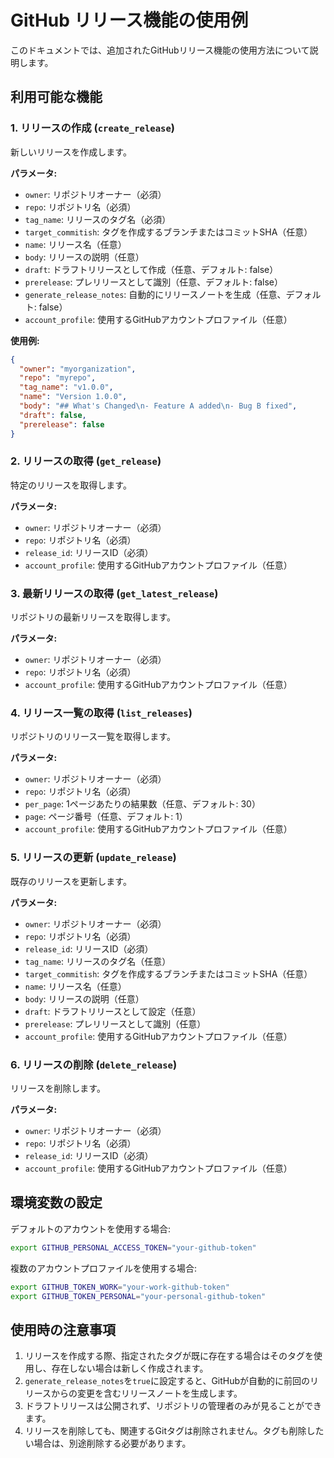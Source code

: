 # GitHub リリース機能の使用例

このドキュメントでは、追加されたGitHubリリース機能の使用方法について説明します。

## 利用可能な機能

### 1. リリースの作成 (`create_release`)

新しいリリースを作成します。

**パラメータ:**
- `owner`: リポジトリオーナー（必須）
- `repo`: リポジトリ名（必須）
- `tag_name`: リリースのタグ名（必須）
- `target_commitish`: タグを作成するブランチまたはコミットSHA（任意）
- `name`: リリース名（任意）
- `body`: リリースの説明（任意）
- `draft`: ドラフトリリースとして作成（任意、デフォルト: false）
- `prerelease`: プレリリースとして識別（任意、デフォルト: false）
- `generate_release_notes`: 自動的にリリースノートを生成（任意、デフォルト: false）
- `account_profile`: 使用するGitHubアカウントプロファイル（任意）

**使用例:**
```json
{
  "owner": "myorganization",
  "repo": "myrepo",
  "tag_name": "v1.0.0",
  "name": "Version 1.0.0",
  "body": "## What's Changed\n- Feature A added\n- Bug B fixed",
  "draft": false,
  "prerelease": false
}
```

### 2. リリースの取得 (`get_release`)

特定のリリースを取得します。

**パラメータ:**
- `owner`: リポジトリオーナー（必須）
- `repo`: リポジトリ名（必須）
- `release_id`: リリースID（必須）
- `account_profile`: 使用するGitHubアカウントプロファイル（任意）

### 3. 最新リリースの取得 (`get_latest_release`)

リポジトリの最新リリースを取得します。

**パラメータ:**
- `owner`: リポジトリオーナー（必須）
- `repo`: リポジトリ名（必須）
- `account_profile`: 使用するGitHubアカウントプロファイル（任意）

### 4. リリース一覧の取得 (`list_releases`)

リポジトリのリリース一覧を取得します。

**パラメータ:**
- `owner`: リポジトリオーナー（必須）
- `repo`: リポジトリ名（必須）
- `per_page`: 1ページあたりの結果数（任意、デフォルト: 30）
- `page`: ページ番号（任意、デフォルト: 1）
- `account_profile`: 使用するGitHubアカウントプロファイル（任意）

### 5. リリースの更新 (`update_release`)

既存のリリースを更新します。

**パラメータ:**
- `owner`: リポジトリオーナー（必須）
- `repo`: リポジトリ名（必須）
- `release_id`: リリースID（必須）
- `tag_name`: リリースのタグ名（任意）
- `target_commitish`: タグを作成するブランチまたはコミットSHA（任意）
- `name`: リリース名（任意）
- `body`: リリースの説明（任意）
- `draft`: ドラフトリリースとして設定（任意）
- `prerelease`: プレリリースとして識別（任意）
- `account_profile`: 使用するGitHubアカウントプロファイル（任意）

### 6. リリースの削除 (`delete_release`)

リリースを削除します。

**パラメータ:**
- `owner`: リポジトリオーナー（必須）
- `repo`: リポジトリ名（必須）
- `release_id`: リリースID（必須）
- `account_profile`: 使用するGitHubアカウントプロファイル（任意）

## 環境変数の設定

デフォルトのアカウントを使用する場合:
```bash
export GITHUB_PERSONAL_ACCESS_TOKEN="your-github-token"
```

複数のアカウントプロファイルを使用する場合:
```bash
export GITHUB_TOKEN_WORK="your-work-github-token"
export GITHUB_TOKEN_PERSONAL="your-personal-github-token"
```

## 使用時の注意事項

1. リリースを作成する際、指定されたタグが既に存在する場合はそのタグを使用し、存在しない場合は新しく作成されます。
2. `generate_release_notes`を`true`に設定すると、GitHubが自動的に前回のリリースからの変更を含むリリースノートを生成します。
3. ドラフトリリースは公開されず、リポジトリの管理者のみが見ることができます。
4. リリースを削除しても、関連するGitタグは削除されません。タグも削除したい場合は、別途削除する必要があります。
